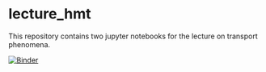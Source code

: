 # lecture_hmt

This repository contains two jupyter notebooks for the lecture on transport phenomena.



[![Binder](https://mybinder.org/badge_logo.svg)](https://mybinder.org/v2/gh/maxtheisen/lecture_hmt/master?urlpath=https%3A%2F%2Fgithub.com%2Fmaxtheisen%2Flecture_hmt%2Fblob%2Fmain%2FTransportPhenomenaLab.ipynb)
